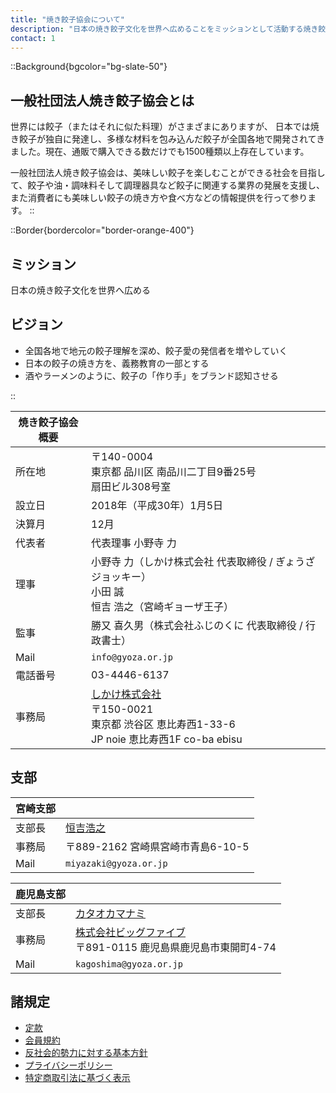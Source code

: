 ```yaml
---
title: "焼き餃子協会について"
description: "日本の焼き餃子文化を世界へ広めることをミッションとして活動する焼き餃子協会の概要です。"
contact: 1
---
```

::Background{bgcolor="bg-slate-50"}

## 一般社団法人焼き餃子協会とは

世界には餃子（またはそれに似た料理）がさまざまにありますが、 日本では焼き餃子が独自に発達し、多様な材料を包み込んだ餃子が全国各地で開発されてきました。現在、通販で購入できる数だけでも1500種類以上存在しています。

一般社団法人焼き餃子協会は、美味しい餃子を楽しむことができる社会を目指して、餃子や油・調味料そして調理器具など餃子に関連する業界の発展を支援し、また消費者にも美味しい餃子の焼き方や食べ方などの情報提供を行って参ります。
::

::Border{bordercolor="border-orange-400"}
## ミッション

日本の焼き餃子文化を世界へ広める

## ビジョン

- 全国各地で地元の餃子理解を深め、餃子愛の発信者を増やしていく
- 日本の餃子の焼き方を、義務教育の一部とする
- 酒やラーメンのように、餃子の「作り手」をブランド認知させる

::

| 焼き餃子協会 概要 |  |
| - | - |
| 所在地   | 〒140-0004<br />東京都 品川区 南品川二丁目9番25号<br />扇田ビル308号室 |
| 設立日 | 2018年（平成30年）1月5日 |
| 決算月 | 12月 |
| 代表者 | 代表理事 小野寺 力 |
| 理事 | 小野寺 力（しかけ株式会社 代表取締役 / ぎょうざジョッキー）<br />小田 誠<br />恒吉 浩之（宮崎ギョーザ王子） |
| 監事 | 勝又 喜久男（株式会社ふじのくに 代表取締役 / 行政書士） |
| Mail | `info@gyoza.or.jp` |
| 電話番号 | 03-4446-6137 |
| 事務局 | [しかけ株式会社](https://www.shikake.com/)<br />〒150-0021<br />東京都 渋谷区 恵比寿西1-33-6<br />JP noie 恵比寿西1F co-ba ebisu |

## 支部

| 宮崎支部 ||
|-|-|
| 支部長 | [恒吉浩之](https://x.com/nakahi) |
| 事務局 | 〒889-2162 宮崎県宮崎市青島6-10-5 |
| Mail | `miyazaki@gyoza.or.jp` |

| 鹿児島支部 ||
|-|-|
| 支部長 | [カタオカマナミ](https://note.com/gyoza_journey) |
| 事務局 | [株式会社ビッグファイブ](https://www.bigfive-shop.com/)<br />〒891-0115 鹿児島県鹿児島市東開町4-74 |
| Mail | `kagoshima@gyoza.or.jp` |

## 諸規定

- [定款](statute)
- [会員規約](membership)
- [反社会的勢力に対する基本方針](antisocialist)
- [プライバシーポリシー](privacy)
- [特定商取引法に基づく表示](transactionlaw)

